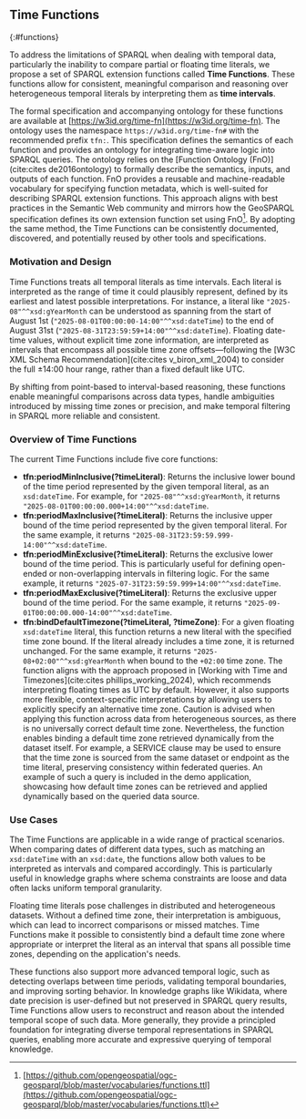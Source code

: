 ## Time Functions
{:#functions}

To address the limitations of SPARQL when dealing with temporal data, particularly the inability to compare partial or floating time literals, we propose a set of SPARQL extension functions called **Time Functions**.
These functions allow for consistent, meaningful comparison and reasoning over heterogeneous temporal literals by interpreting them as **time intervals**.

The formal specification and accompanying ontology for these functions are available at [https://w3id.org/time-fn](https://w3id.org/time-fn).
The ontology uses the namespace `https://w3id.org/time-fn#` with the recommended prefix `tfn:`.
This specification defines the semantics of each function and provides an ontology for integrating time-aware logic into SPARQL queries.
The ontology relies on the [Function Ontology (FnO)](cite:cites de2016ontology) to formally describe the semantics, inputs, and outputs of each function.
FnO provides a reusable and machine-readable vocabulary for specifying function metadata, which is well-suited for describing SPARQL extension functions.
This approach aligns with best practices in the Semantic Web community and mirrors how the GeoSPARQL specification defines its own extension function set using FnO[^GeoSPARQLFunctions].
By adopting the same method, the Time Functions can be consistently documented, discovered, and potentially reused by other tools and specifications.

[^GeoSPARQLFunctions]: [https://github.com/opengeospatial/ogc-geosparql/blob/master/vocabularies/functions.ttl](https://github.com/opengeospatial/ogc-geosparql/blob/master/vocabularies/functions.ttl)

### Motivation and Design

Time Functions treats all temporal literals as time intervals.
Each literal is interpreted as the range of time it could plausibly represent, defined by its earliest and latest possible interpretations.
For instance, a literal like `"2025-08"^^xsd:gYearMonth` can be understood as spanning from the start of August 1st (`"2025-08-01T00:00:00-14:00"^^xsd:dateTime`) to the end of August 31st (`"2025-08-31T23:59:59+14:00"^^xsd:dateTime`).
Floating date-time values, without explicit time zone information, are interpreted as intervals that encompass all possible time zone offsets—following the [W3C XML Schema Recommendation](cite:cites v_biron_xml_2004) to consider the full ±14:00 hour range, rather than a fixed default like UTC.

By shifting from point-based to interval-based reasoning, these functions enable meaningful comparisons across data types, handle ambiguities introduced by missing time zones or precision, and make temporal filtering in SPARQL more reliable and consistent.


### Overview of Time Functions

The current Time Functions include five core functions:

- **tfn:periodMinInclusive(?timeLiteral)**: Returns the inclusive lower bound of the time period represented by the given temporal literal, as an `xsd:dateTime`. For example, for `"2025-08"^^xsd:gYearMonth`, it returns `"2025-08-01T00:00:00.000+14:00"^^xsd:dateTime`.
- **tfn:periodMaxInclusive(?timeLiteral)**: Returns the inclusive upper bound of the time period represented by the given temporal literal. For the same example, it returns `"2025-08-31T23:59:59.999-14:00"^^xsd:dateTime`.
- **tfn:periodMinExclusive(?timeLiteral)**: Returns the exclusive lower bound of the time period. This is particularly useful for defining open-ended or non-overlapping intervals in filtering logic. For the same example, it returns `"2025-07-31T23:59:59.999+14:00"^^xsd:dateTime`.
- **tfn:periodMaxExclusive(?timeLiteral)**: Returns the exclusive upper bound of the time period. For the same example, it returns `"2025-09-01T00:00:00.000-14:00"^^xsd:dateTime`.
- **tfn:bindDefaultTimezone(?timeLiteral, ?timeZone)**: For a given floating `xsd:dateTime` literal, this function returns a new literal with the specified time zone bound. If the literal already includes a time zone, it is returned unchanged. For the same example, it returns `"2025-08+02:00"^^xsd:gYearMonth` when bound to the `+02:00` time zone.
The function aligns with the approach proposed in [Working with Time and Timezones](cite:cites phillips_working_2024), which recommends interpreting floating times as UTC by default.
However, it also supports more flexible, context-specific interpretations by allowing users to explicitly specify an alternative time zone.
Caution is advised when applying this function across data from heterogeneous sources, as there is no universally correct default time zone.
Nevertheless, the function enables binding a default time zone retrieved dynamically from the dataset itself.
For example, a SERVICE clause may be used to ensure that the time zone is sourced from the same dataset or endpoint as the time literal, preserving consistency within federated queries.
An example of such a query is included in the demo application, showcasing how default time zones can be retrieved and applied dynamically based on the queried data source.


### Use Cases

The Time Functions are applicable in a wide range of practical scenarios. When comparing dates of different data types, such as matching an `xsd:dateTime` with an `xsd:date`, the functions allow both values to be interpreted as intervals and compared accordingly.
This is particularly useful in knowledge graphs where schema constraints are loose and data often lacks uniform temporal granularity.

Floating time literals pose challenges in distributed and heterogeneous datasets. Without a defined time zone, their interpretation is ambiguous, which can lead to incorrect comparisons or missed matches.
Time Functions make it possible to consistently bind a default time zone where appropriate or interpret the literal as an interval that spans all possible time zones, depending on the application's needs.

These functions also support more advanced temporal logic, such as detecting overlaps between time periods, validating temporal boundaries, and improving sorting behavior.
In knowledge graphs like Wikidata, where date precision is user-defined but not preserved in SPARQL query results, Time Functions allow users to reconstruct and reason about the intended temporal scope of such data.
More generally, they provide a principled foundation for integrating diverse temporal representations in SPARQL queries, enabling more accurate and expressive querying of temporal knowledge.

